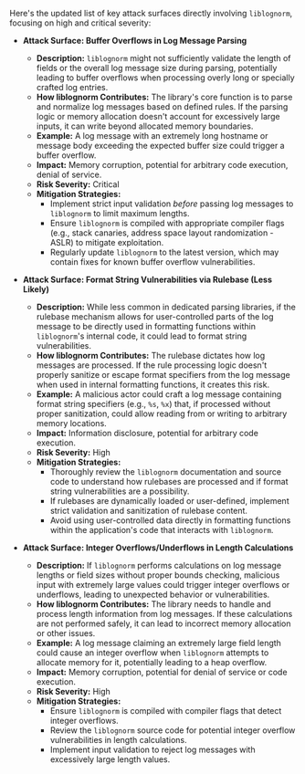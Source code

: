 Here's the updated list of key attack surfaces directly involving `liblognorm`, focusing on high and critical severity:

*   **Attack Surface: Buffer Overflows in Log Message Parsing**
    *   **Description:**  `liblognorm` might not sufficiently validate the length of fields or the overall log message size during parsing, potentially leading to buffer overflows when processing overly long or specially crafted log entries.
    *   **How liblognorm Contributes:**  The library's core function is to parse and normalize log messages based on defined rules. If the parsing logic or memory allocation doesn't account for excessively large inputs, it can write beyond allocated memory boundaries.
    *   **Example:** A log message with an extremely long hostname or message body exceeding the expected buffer size could trigger a buffer overflow.
    *   **Impact:**  Memory corruption, potential for arbitrary code execution, denial of service.
    *   **Risk Severity:** Critical
    *   **Mitigation Strategies:**
        *   Implement strict input validation *before* passing log messages to `liblognorm` to limit maximum lengths.
        *   Ensure `liblognorm` is compiled with appropriate compiler flags (e.g., stack canaries, address space layout randomization - ASLR) to mitigate exploitation.
        *   Regularly update `liblognorm` to the latest version, which may contain fixes for known buffer overflow vulnerabilities.

*   **Attack Surface: Format String Vulnerabilities via Rulebase (Less Likely)**
    *   **Description:** While less common in dedicated parsing libraries, if the rulebase mechanism allows for user-controlled parts of the log message to be directly used in formatting functions within `liblognorm`'s internal code, it could lead to format string vulnerabilities.
    *   **How liblognorm Contributes:** The rulebase dictates how log messages are processed. If the rule processing logic doesn't properly sanitize or escape format specifiers from the log message when used in internal formatting functions, it creates this risk.
    *   **Example:** A malicious actor could craft a log message containing format string specifiers (e.g., `%s`, `%x`) that, if processed without proper sanitization, could allow reading from or writing to arbitrary memory locations.
    *   **Impact:** Information disclosure, potential for arbitrary code execution.
    *   **Risk Severity:** High
    *   **Mitigation Strategies:**
        *   Thoroughly review the `liblognorm` documentation and source code to understand how rulebases are processed and if format string vulnerabilities are a possibility.
        *   If rulebases are dynamically loaded or user-defined, implement strict validation and sanitization of rulebase content.
        *   Avoid using user-controlled data directly in formatting functions within the application's code that interacts with `liblognorm`.

*   **Attack Surface: Integer Overflows/Underflows in Length Calculations**
    *   **Description:** If `liblognorm` performs calculations on log message lengths or field sizes without proper bounds checking, malicious input with extremely large values could trigger integer overflows or underflows, leading to unexpected behavior or vulnerabilities.
    *   **How liblognorm Contributes:**  The library needs to handle and process length information from log messages. If these calculations are not performed safely, it can lead to incorrect memory allocation or other issues.
    *   **Example:** A log message claiming an extremely large field length could cause an integer overflow when `liblognorm` attempts to allocate memory for it, potentially leading to a heap overflow.
    *   **Impact:** Memory corruption, potential for denial of service or code execution.
    *   **Risk Severity:** High
    *   **Mitigation Strategies:**
        *   Ensure `liblognorm` is compiled with compiler flags that detect integer overflows.
        *   Review the `liblognorm` source code for potential integer overflow vulnerabilities in length calculations.
        *   Implement input validation to reject log messages with excessively large length values.